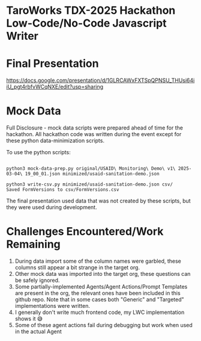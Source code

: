 # TaroWorks TDX-2025 Hackathon Low-Code/No-Code Javascript Writer

# Final Presentation
https://docs.google.com/presentation/d/1GLRCAWxFXTSpQPNSU_THUsi64iiU_pgt4rbfvWCqNXE/edit?usp=sharing

# Mock Data

Full Disclosure - mock data scripts were prepared ahead of time for the hackathon. All hackathon code was written during the event except for these python data-minimization scripts.

To use the python scripts:
```

python3 mock-data-prep.py original/USAID\ Monitoring\ Demo\ v1\ 2025-03-04\ 19_00_01.json minimized/usaid-sanitation-demo.json

python3 write-csv.py minimized/usaid-sanitation-demo.json csv/
Saved FormVersions to csv/FormVersions.csv

```

The final presentation used data that was not created by these scripts, but they were used during development.

# Challenges Encountered/Work Remaining

1. During data import some of the column names were garbled, these columns still appear a bit strange in the target org.
2. Other mock data was imported into the target org, these questions can be safely ignored.
3. Some partially-implemented Agents/Agent Actions/Prompt Templates are present in the org, the relevant ones have been included in this github repo. Note that in some cases both "Generic" and "Targeted" implementations were written.
4. I generally don't write much frontend code, my LWC implementation shows it 😅
5. Some of these agent actions fail during debugging but work when used in the actual Agent